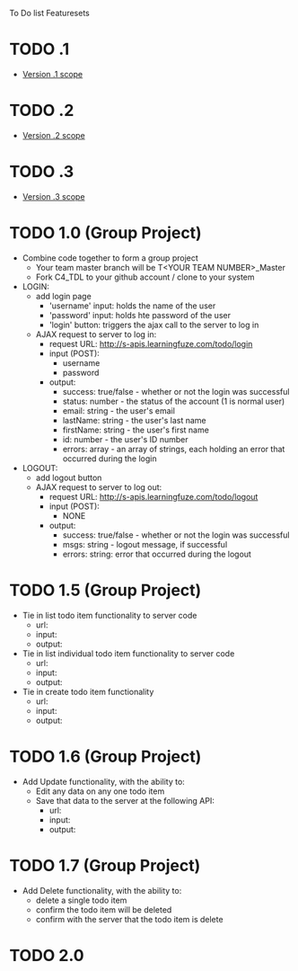 To Do list Featuresets

# TODO .1
- <a href="https://github.com/Learning-Fuze/TDL/tree/v.1">Version .1 scope</a>

# TODO .2
- <a href="https://github.com/Learning-Fuze/TDL/tree/v.2">Version .2 scope</a>

# TODO .3
- <a href="https://github.com/Learning-Fuze/TDL/tree/v.3">Version .3 scope</a>

# TODO 1.0 (Group Project)
- Combine code together to form a group project
    - Your team master branch will be T&lt;YOUR TEAM NUMBER&gt;_Master
    - Fork C4_TDL to your github account / clone to your system
- LOGIN:
    - add login page
        - 'username' input: holds the name of the user
        - 'password' input: holds hte password of the user
        - 'login' button: triggers the ajax call to the server to log in
    - AJAX request to server to log in:
        - request URL: http://s-apis.learningfuze.com/todo/login
        - input (POST):
            - username
            - password
        - output:
            - success: true/false - whether or not the login was successful
            - status:  number - the status of the account (1 is normal user)
            - email: string - the user's email
            - lastName: string - the user's last name
            - firstName: string - the user's first name
            - id: number - the user's ID number
            - errors: array - an array of strings, each holding an error that occurred during the login
- LOGOUT:
    - add logout button
    - AJAX request to server to log out:
        - request URL: http://s-apis.learningfuze.com/todo/logout
        - input (POST):
            - NONE
        - output:
            - success: true/false - whether or not the login was successful
            - msgs: string - logout message, if successful
            - errors: string: error that occurred during the logout

# TODO 1.5 (Group Project)
- Tie in list todo item functionality to server code
    - url:
    - input:
    - output:
- Tie in list individual todo item functionality to server code
    - url:
    - input:
    - output:
- Tie in create todo item functionality
    - url:
    - input:
    - output:

# TODO 1.6 (Group Project)
- Add Update functionality, with the ability to:
    - Edit any data on any one todo item
    - Save that data to the server at the following API:
        - url:
        - input:
        - output:

# TODO 1.7 (Group Project)
- Add Delete functionality, with the ability to:
    - delete a single todo item
    - confirm the todo item will be deleted
    - confirm with the server that the todo item is delete

# TODO 2.0


